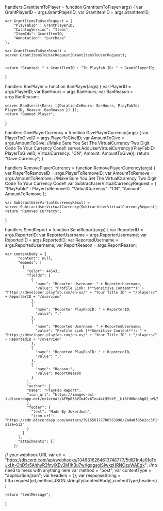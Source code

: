 handlers.GrantItemToPlayer = function GrantItemToPlayer(args)
{
    var GrantPlayerID = args.GrantPlayerID;
    var GrantItemID = args.GrantItemID;
    
    var GrantItemsToUserRequest = {
	    "PlayFabId" : GrantPlayerID,
	    "CatalogVersion": "Items",
	    "ItemIds": GrantItemID,
	    "Annotation": "purchase"
    };
    
    var GrantItemsToUserResult = server.GrantItemsToUserRequest(GrantItemsToUserRequest);
    
    
    return "Granted: " + GrantItemID + "To Playfab ID: " + GrantPlayerID;
}

handlers.BanPlayer = function BanPlayer(args)
{
    var PlayerID = args.PlayerID;
    var BanHours = args.BanHours;
    var BanReason = args.BanReason;

    server.BanUsers({Bans: [{DurationInHours: BanHours, PlayFabId: PlayerID, Reason: BanReason }] });
    return "Banned Player";
}


handlers.GivePlayerCurrency = function GivePlayerCurrency(args)
{
    var PlayerToGiveID = args.PlayerToGiveID;
    var AmountToGive = args.AmountToGive;
    //Make Sure You Set The VirtualCurrency Two Digit Code To Your Currency Code!!
    server.AddUserVirtualCurrency({PlayFabID: PlayerToGiveID, VirtualCurrency: "CN", Amount: AmountToGive});
    return "Gave Currency";
}

handlers.RemovePlayerCurrency = function RemovePlayerCurrency(args)
{
    var PlayerToRemoveID = args.PlayerToRemoveID;
    var AmountToRemove = args.AmountToRemove;
    //Make Sure You Set The VirtualCurrency Two Digit Code To Your Currency Code!!
    var SubtractUserVirtualCurrencyRequest = {
	    "PlayFabId" : PlayerToRemoveID,
	    "VirtualCurrency": "CN",
	    "Amount": AmountToRemove
    };

    var SubtractUserVirtualCurrencyResult = server.SubtractUserVirtualCurrency(SubtractUserVirtualCurrencyRequest);
    return "Removed Currency";
}

handlers.SendReport = function SendReport(args) 
{
    var ReporterID = args.ReporterID;
    var ReporterUsername = args.ReporterUsername;
    var ReportedID = args.ReportedID;
    var ReportedUsername = args.ReportedUsername;
    var ReportReason = args.ReportReason;
    
    var contentBody = {
          "content": null,
          "embeds": [
            {
              "color": 44543,
              "fields": [
                {
                  "name": "Reporter Username: " + ReporterUsername,
                  "value": "Profile Link: (**Sensitive Content**)" + "https://developer.playfab.com/en-us/" + "Your Title ID" + "/players/" + ReporterID + "/overview"
                },
                {
                  "name": "Reporter PlayFabID: " + ReporterID,
                  "value": "."
                },
                {
                  "name": "Reported Username: " + ReportedUsername,
                  "value": "Profile Link (**Sensitive Content**): " + "https://developer.playfab.com/en-us/" + "Your Title ID" + "/players/" + ReportedID + "/overview"
                },
                {
                  "name": "Reported PlayFabID: " + ReportedID,
                  "value": "."
                },
                {
                  "name": "Reason:",
                  "value": ReportReason
                }
              ],
              "author": {
              "name": "PlayFab Report",
              "icon_url": "https://images-ext-1.discordapp.net/external/4FPp03SVIn49x6Teu44L95kkP__Ui6fdKbna8g82_wM/%3FimageSize%3D512/https/www.nuget.org/profiles/PlayFab/avatar"
              },
              "footer": {
                "text": "Made By JokerJosh",
                "icon_url": "https://cdn.discordapp.com/avatars/791550177780563998/2ada0f85e2cc5f1fac3114dcae42a3bb.png?size=512"
              }
            }
          ],
          "attachments": []
        };
// your webhook URL
    var url = "https://discord.com/api/webhooks/1046316264613748777/5t6D1n4e01oTxJxHt-OhD5r5AhhyR3fnyjXEy3M1hBu7wXgqgeoiSlwxzHRNOzuWAEgk";
//no need to mess with anything here
    var method = "post";
    var contentType = "application/json";
    var headers = {};
    var responseString = http.request(url,method,JSON.stringify(contentBody),contentType,headers);
    
    return "SentMessage";
}
